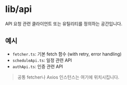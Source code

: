 # lib/api

API 요청 관련 클라이언트 또는 유틸리티를 정의하는 공간입니다.

## 예시

- `fetcher.ts`: 기본 fetch 함수 (with retry, error handling)
- `scheduleApi.ts`: 일정 관련 API
- `authApi.ts`: 인증 관련 API

> 공통 fetcher나 Axios 인스턴스는 여기에 위치시킵니다.

